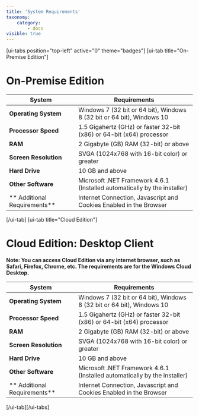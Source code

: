 ```yaml
---
title: 'System Requirements'
taxonomy:
    category:
        - docs
visible: true
---
```


[ui-tabs position="top-left" active="0" theme="badges"]
[ui-tab title="On-Premise Edition"]
# **On-Premise Edition**

| **System**  | **Requirements** |
| ------------- | ------------- |
| **Operating System**  | Windows 7 (32 bit or 64 bit), Windows  8 (32 bit or 64 bit), Windows 10 |
| **Processor Speed**  | 1.5 Gigahertz (GHz) or faster 32-bit (x86) or 64-bit (x64) processor |
| **RAM**  | 2 Gigabyte (GB) RAM (32-bit) or above|
| **Screen Resolution**  | SVGA (1024x768 with 16-bit color) or greater |
| **Hard Drive**  | 10 GB and above  |
| **Other Software**  | Microsoft .NET Framework 4.6.1 (Installed automatically by the installer) |
| ** Additional Requirements**  | Internet Connection, Javascript and Cookies Enabled in the Browser |
[/ui-tab]
[ui-tab title="Cloud Edition"]
# **Cloud Edition: Desktop Client**

**Note: You can access Cloud Edition via any internet browser, such as Safari, Firefox, Chrome, etc. The requirements are for the Windows Cloud Desktop.**

| **System**  | **Requirements** |
| ------------- | ------------- |
| **Operating System**  | Windows 7 (32 bit or 64 bit), Windows  8 (32 bit or 64 bit), Windows 10 |
| **Processor Speed**  | 1.5 Gigahertz (GHz) or faster 32-bit (x86) or 64-bit (x64) processor |
| **RAM**  | 2 Gigabyte (GB) RAM (32-bit) or above|
| **Screen Resolution**  | SVGA (1024x768 with 16-bit color) or greater |
| **Hard Drive**  | 10 GB and above  |
| **Other Software**  | Microsoft .NET Framework 4.6.1 (Installed automatically by the installer) |
| ** Additional Requirements**  | Internet Connection, Javascript and Cookies Enabled in the Browser |
[/ui-tab][/ui-tabs]
